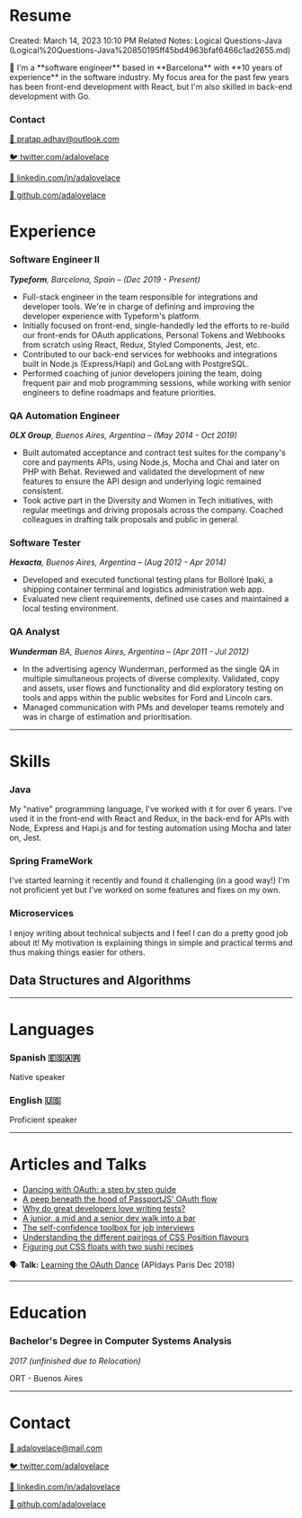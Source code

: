 # Resume

Created: March 14, 2023 10:10 PM
Related Notes: Logical Questions-Java (Logical%20Questions-Java%20850195ff45bd4963bfaf6466c1ad2655.md)

<aside>
👋 I'm a **software engineer** based in **Barcelona** with **10 years of experience** in the software industry. My focus area for the past few years has been front-end development with React, but I'm also skilled in back-end development with Go.

</aside>

### **Contact**

[📧 pratap.adhav@outlook.com](mailto:adalovelace@mail.com)

[🐦 twitter.com/adalovelace](http://twitter.com/notionhq)

[🔗 linkedin.com/in/adalovelace](https://www.linkedin.com/company/notionhq/mycompany/)

[👾 github.com/adalovelace](https://github.com/makenotion)

# Experience

### **Software Engineer II**

***Typeform**, Barcelona, Spain – (Dec 2019 - Present)*

- Full-stack engineer in the team responsible for integrations and developer tools. We're in charge of defining and improving the developer experience with Typeform's platform.
- Initially focused on front-end, single-handedly led the efforts to re-build our front-ends for OAuth applications, Personal Tokens and Webhooks from scratch using React, Redux, Styled Components, Jest, etc.
- Contributed to our back-end services for webhooks and integrations built in Node.js (Express/Hapi) and GoLang with PostgreSQL.
- Performed coaching of junior developers joining the team, doing frequent pair and mob programming sessions, while working with senior engineers to define roadmaps and feature priorities.

### QA Automation Engineer

***OLX Group**, Buenos Aires, Argentina – (May 2014 - Oct 2019)*

- Built automated acceptance and contract test suites for the company's core and payments APIs, using Node.js, Mocha and Chai and later on PHP with Behat. Reviewed and validated the development of new features to ensure the API design and underlying logic remained consistent.
- Took active part in the Diversity and Women in Tech initiatives, with regular meetings and driving proposals across the company. Coached colleagues in drafting talk proposals and public in general.

### Software Tester

***Hexacta**, Buenos Aires, Argentina – (Aug 2012 - Apr 2014)*

- Developed and executed functional testing plans for Bolloré Ipaki, a shipping container terminal and logistics administration web app.
- Evaluated new client requirements, defined use cases and maintained a local testing environment.

### **QA Analyst**

***Wunderman** BA, Buenos Aires, Argentina – (Apr 2011 - Jul 2012)*

- In the advertising agency Wunderman, performed as the single QA in multiple simultaneous projects of diverse complexity. Validated, copy and assets, user flows and functionality and did exploratory testing on tools and apps within the public websites for Ford and Lincoln cars.
- Managed communication with PMs and developer teams remotely and was in charge of estimation and prioritisation.

---

# Skills

### Java

My "native" programming language, I've worked with it for over 6 years. I've used it in the front-end with React and Redux, in the back-end for APIs with Node, Express and Hapi.js and for testing automation using Mocha and later on, Jest.

### Spring FrameWork

I've started learning it recently and found it challenging (in a good way!) I'm not proficient yet but I've worked on some features and fixes on my own.

### Microservices

I enjoy writing about technical subjects and I feel I can do a pretty good job about it! My motivation is explaining things in simple and practical terms and thus making things easier for others.

## Data Structures and Algorithms

---

# Languages

### Spanish 🇪🇸🇦🇷

Native speaker

### English 🇺🇸

Proficient speaker

---

# Articles and Talks

- [Dancing with OAuth: a step by step guide](https://dev.to/anabella/dancing-with-oauth-emp)
- [A peep beneath the hood of PassportJS' OAuth flow](https://dev.to/anabella/a-peep-beneath-the-hood-of-passportjs-oauth-flow-eb5)
- [Why do great developers love writing tests?](https://dev.to/anabella/why-do-great-developers-love-writing-tests-1o6j)
- [A junior, a mid and a senior dev walk into a bar](https://dev.to/anabella/a-junior-a-mid-and-a-senior-dev-walk-into-a-bar-414f)
- [The self-confidence toolbox for job interviews](https://dev.to/typeform/the-self-confidence-toolbox-for-job-interviews-4k3j)
- [Understanding the different pairings of CSS Position flavours](https://dev.to/anabella/understanding-the-different-pairings-of-css-position-flavours-5855)
- [Figuring out CSS floats with two sushi recipes](https://dev.to/anabella/figuring-out-css-floats-with-sushi-recipes-2c5o)

🗣 **Talk:** [Learning the OAuth Dance](https://www.youtube.com/watch?v=ec2NBIoaUCM&t=1s) (APIdays Paris Dec 2018)

---

# Education

### **Bachelor's Degree in Computer Systems Analysis**

*2017 (unfinished due to Relocation)*

ORT - Buenos Aires

---

# Contact

[📧 adalovelace@mail.com](mailto:adalovelace@mail.com)

[🐦 twitter.com/adalovelace](http://twitter.com/notionhq)

[🔗 linkedin.com/in/adalovelace](https://www.linkedin.com/company/notionhq/mycompany/)

[👾 github.com/adalovelace](https://github.com/makenotion)